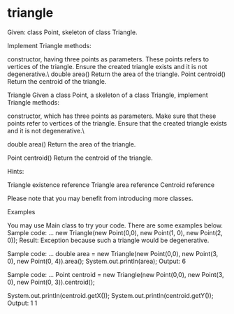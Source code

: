 # triangle
Given: class Point, skeleton of class Triangle.

Implement Triangle methods:

constructor, having three points as parameters.
These points refers to vertices of the triangle.
Ensure the created triangle exists and it is not degenerative.\\
double area()
Return the area of the triangle.
Point centroid()
Return the centroid of the triangle.

Triangle
Given a class Point,
a skeleton of a class Triangle,
implement Triangle methods:

constructor, which has three points as parameters.
Make sure that these points refer to vertices of the triangle.
Ensure that the created triangle exists and it is not degenerative.\

double area()
Return the area of the triangle.

Point centroid()
Return the centroid of the triangle.

Hints:

Triangle existence reference
Triangle area reference
Centroid reference

Please note that you may benefit from introducing more classes.

Examples

You may use Main class to try your code.
There are some examples below.
Sample code:
...
new Triangle(new Point(0,0), new Point(1, 0), new Point(2, 0));
Result: Exception because such a triangle would be degenerative.

Sample code:
...
double area = new Triangle(new Point(0,0), new Point(3, 0), new Point(0, 4)).area();
System.out.println(area);
Output:
6

Sample code:
...
Point centroid = new Triangle(new Point(0,0), new Point(3, 0), new Point(0, 3)).centroid();

System.out.println(centroid.getX());
System.out.println(centroid.getY());
Output:
1
1
